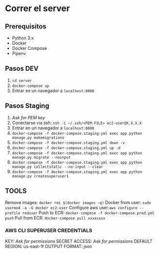 # Correr el server

## Prerequisitos

- Python 3.x
- Docker
- Docker Compose
- Pipenv

## Pasos DEV

1. `cd server`
2. `docker-compose up`
3. Entrar en un navegador a `localhost:8000`

## Pasos Staging

1. *Ask for PEM key*
2. Conectarse via ssh: `ssh -i ~/.ssh/<PEM-FILE> ec2-user@X.X.X.X`
3. Entrar en un navegador a `localhost:8000`
4. `docker-compose -f docker-compose.staging.yml exec app python manage.py makemigrations`
5. `docker-compose -f docker-compose.staging.yml down -v`
6. `docker-compose -f docker-compose.staging.yml up -d`
7. `docker-compose -f docker-compose.staging.yml exec app python manage.py migrate --noinput`
8. `docker-compose -f docker-compose.staging.yml exec app python manage.py collectstatic --no-input --clear`
9. `docker-compose -f docker-compose.staging.yml exec app python manage.py createsuperuser1`

## TOOLS

Remove images: `docker rmi $(docker images -q)`
Docker from user: `sudo usermod -a -G docker ec2-user`
Configure aws user:`aws configure --profile reduser`
Push to ECR: `docker-compose -f docker-compose.prod.yml push`
Pull from ECR: `docker-compose pull xxxxxxxx`

### AWS CLI SUPERUSER CREDENTIALS

KEY: *Ask for permissions*
SECRET ACCESS: *Ask for permissions*
DEFAULT REGION: us-east-1f
OUTPUT FORMAT: json
